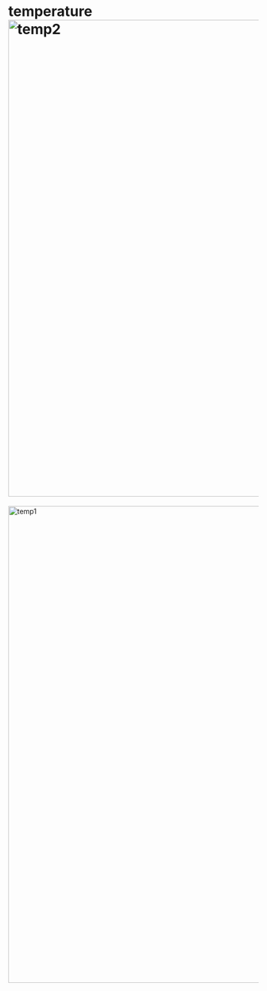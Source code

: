 # temperature<img width="960" alt="temp2" src="https://github.com/sushreerath/temperature/assets/115968752/99275f06-b9b0-4f55-8c13-f0dd3cfa7fd6">
<img width="960" alt="temp1" src="https://github.com/sushreerath/temperature/assets/115968752/764c0298-3a58-4727-b5d2-06461a28fb5c">
